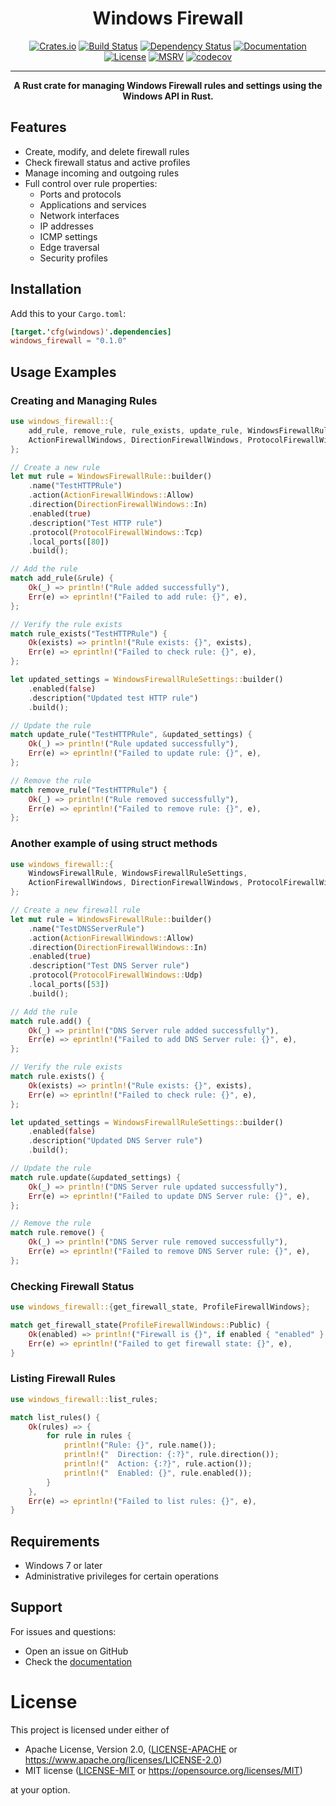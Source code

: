 <div align="center">

<h1>Windows Firewall</h1>

[![Crates.io](https://img.shields.io/crates/v/windows_firewall)](https://crates.io/crates/windows_firewall)
[![Build Status](https://img.shields.io/github/actions/workflow/status/lhenry-dev/windows-firewall-rs/ci.yml?branch=main)](https://github.com/lhenry-dev/windows-firewall-rs/actions/workflows/ci.yml?branch=main)
[![Dependency Status](https://deps.rs/repo/github/lhenry-dev/windows-firewall-rs/status.svg)](https://deps.rs/repo/github/lhenry-dev/windows-firewall-rs)
[![Documentation](https://docs.rs/windows_firewall/badge.svg)](https://docs.rs/windows_firewall)
[![License](https://img.shields.io/crates/l/windows_firewall)](https://crates.io/crates/windows_firewall)
[![MSRV](https://img.shields.io/badge/MSRV-1.78.0-dea584.svg?logo=rust)](https://github.com/rust-lang/rust/releases/tag/1.78.0)
[![codecov](https://codecov.io/gh/lhenry-dev/windows-firewall-rs/graph/badge.svg?token=WD7I8BR389)](https://codecov.io/gh/lhenry-dev/windows-firewall-rs)

---

**A Rust crate for managing Windows Firewall rules and settings using the Windows API in Rust.**

</div>

## Features

- Create, modify, and delete firewall rules
- Check firewall status and active profiles
- Manage incoming and outgoing rules
- Full control over rule properties:
  - Ports and protocols
  - Applications and services
  - Network interfaces
  - IP addresses
  - ICMP settings
  - Edge traversal
  - Security profiles

## Installation

Add this to your `Cargo.toml`:

```toml
[target.'cfg(windows)'.dependencies]
windows_firewall = "0.1.0"
```

## Usage Examples

### Creating and Managing Rules

```rust
use windows_firewall::{
    add_rule, remove_rule, rule_exists, update_rule, WindowsFirewallRule, WindowsFirewallRuleSettings,
    ActionFirewallWindows, DirectionFirewallWindows, ProtocolFirewallWindows
};

// Create a new rule
let mut rule = WindowsFirewallRule::builder()
    .name("TestHTTPRule")
    .action(ActionFirewallWindows::Allow)
    .direction(DirectionFirewallWindows::In)
    .enabled(true)
    .description("Test HTTP rule")
    .protocol(ProtocolFirewallWindows::Tcp)
    .local_ports([80])
    .build();

// Add the rule
match add_rule(&rule) {
    Ok(_) => println!("Rule added successfully"),
    Err(e) => eprintln!("Failed to add rule: {}", e),
};

// Verify the rule exists
match rule_exists("TestHTTPRule") {
    Ok(exists) => println!("Rule exists: {}", exists),
    Err(e) => eprintln!("Failed to check rule: {}", e),
};

let updated_settings = WindowsFirewallRuleSettings::builder()
    .enabled(false)
    .description("Updated test HTTP rule")
    .build();

// Update the rule
match update_rule("TestHTTPRule", &updated_settings) {
    Ok(_) => println!("Rule updated successfully"),
    Err(e) => eprintln!("Failed to update rule: {}", e),
};

// Remove the rule
match remove_rule("TestHTTPRule") {
    Ok(_) => println!("Rule removed successfully"),
    Err(e) => eprintln!("Failed to remove rule: {}", e),
};
```

### Another example of using struct methods

```rust
use windows_firewall::{
    WindowsFirewallRule, WindowsFirewallRuleSettings,
    ActionFirewallWindows, DirectionFirewallWindows, ProtocolFirewallWindows
};

// Create a new firewall rule
let mut rule = WindowsFirewallRule::builder()
    .name("TestDNSServerRule")
    .action(ActionFirewallWindows::Allow)
    .direction(DirectionFirewallWindows::In)
    .enabled(true)
    .description("Test DNS Server rule")
    .protocol(ProtocolFirewallWindows::Udp)
    .local_ports([53])
    .build();

// Add the rule
match rule.add() {
    Ok(_) => println!("DNS Server rule added successfully"),
    Err(e) => eprintln!("Failed to add DNS Server rule: {}", e),
};

// Verify the rule exists
match rule.exists() {
    Ok(exists) => println!("Rule exists: {}", exists),
    Err(e) => eprintln!("Failed to check rule: {}", e),
};

let updated_settings = WindowsFirewallRuleSettings::builder()
    .enabled(false)
    .description("Updated DNS Server rule")
    .build();

// Update the rule
match rule.update(&updated_settings) {
    Ok(_) => println!("DNS Server rule updated successfully"),
    Err(e) => eprintln!("Failed to update DNS Server rule: {}", e),
};

// Remove the rule
match rule.remove() {
    Ok(_) => println!("DNS Server rule removed successfully"),
    Err(e) => eprintln!("Failed to remove DNS Server rule: {}", e),
};
```

### Checking Firewall Status

```rust
use windows_firewall::{get_firewall_state, ProfileFirewallWindows};

match get_firewall_state(ProfileFirewallWindows::Public) {
    Ok(enabled) => println!("Firewall is {}", if enabled { "enabled" } else { "disabled" }),
    Err(e) => eprintln!("Failed to get firewall state: {}", e),
}
```

### Listing Firewall Rules

```rust
use windows_firewall::list_rules;

match list_rules() {
    Ok(rules) => {
        for rule in rules {
            println!("Rule: {}", rule.name());
            println!("  Direction: {:?}", rule.direction());
            println!("  Action: {:?}", rule.action());
            println!("  Enabled: {}", rule.enabled());
        }
    },
    Err(e) => eprintln!("Failed to list rules: {}", e),
}
```

## Requirements

- Windows 7 or later
- Administrative privileges for certain operations

## Support

For issues and questions:
- Open an issue on GitHub
- Check the [documentation](https://docs.rs/windows_firewall)

# License

This project is licensed under either of

 * Apache License, Version 2.0, ([LICENSE-APACHE](LICENSE-APACHE) or
   <https://www.apache.org/licenses/LICENSE-2.0>)
 * MIT license ([LICENSE-MIT](LICENSE-MIT) or
   <https://opensource.org/licenses/MIT>)

at your option.
